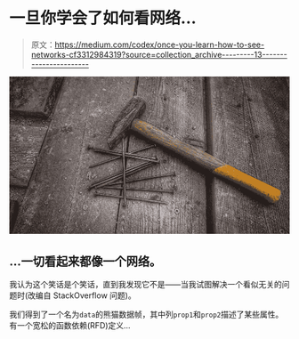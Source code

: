 # 一旦你学会了如何看网络…

> 原文：<https://medium.com/codex/once-you-learn-how-to-see-networks-cf3312984319?source=collection_archive---------13----------------------->

![](img/4bf80cb10d3cea85b360a26cfe379f04.png)

## …一切看起来都像一个网络。

我认为这个笑话是个笑话，直到我发现它不是——当我试图解决一个看似无关的问题时(改编自 StackOverflow 问题)。

我们得到了一个名为`data`的熊猫数据帧，其中列`prop1`和`prop2`描述了某些属性。有一个宽松的函数依赖(RFD)定义…